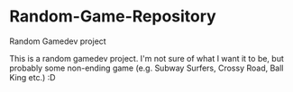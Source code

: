 # Random-Game-Repository
 Random Gamedev project

This is a random gamedev project. I'm not sure of what I want it to be, but probably some non-ending game (e.g. Subway Surfers, Crossy Road, Ball King etc.) :D